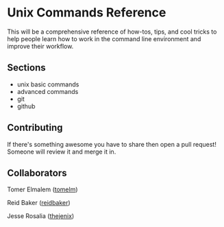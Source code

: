 # Unix Commands Reference

This will be a comprehensive reference of how-tos, tips, and cool tricks to help people learn how to work in the command line environment and improve their workflow.

## Sections

* unix basic commands
* advanced commands
* git
* github

## Contributing

If there's something awesome you have to share then open a pull request! Someone will review it and merge it in.

## Collaborators

Tomer Elmalem ([tomelm](http://github.com/tomelm))

Reid Baker ([reidbaker](http://github.com/reidbaker))

Jesse Rosalia ([thejenix](http://github.com/thejenix))